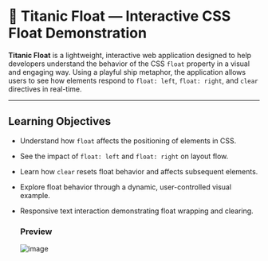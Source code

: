 # 🚢 Titanic Float — Interactive CSS Float Demonstration

**Titanic Float** is a lightweight, interactive web application designed to help developers understand the behavior of the CSS `float` property in a visual and engaging way. Using a playful ship metaphor, the application allows users to see how elements respond to `float: left`, `float: right`, and `clear` directives in real-time.

---

##  Learning Objectives

- Understand how `float` affects the positioning of elements in CSS.
- See the impact of `float: left` and `float: right` on layout flow.
- Learn how `clear` resets float behavior and affects subsequent elements.
- Explore float behavior through a dynamic, user-controlled visual example.
- Responsive text interaction demonstrating float wrapping and clearing.

  ### Preview
  ![image](https://github.com/user-attachments/assets/eb77db08-cc4b-492b-89b0-15c837c1f277)



